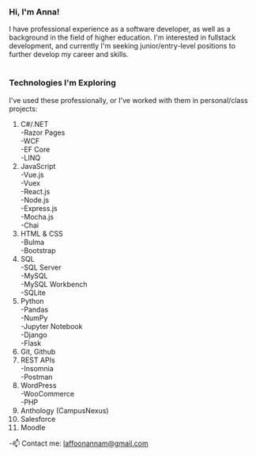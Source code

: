 ### Hi, I'm Anna! 
I have professional experience as a software developer, as well as a background in the field of higher education.
I'm interested in fullstack development, and currently I'm seeking junior/entry-level positions to further develop my career and skills.  
#   
### Technologies I'm Exploring
  
I've used these professionally, or I've worked with them in personal/class projects:

1. C#/.NET  
   -Razor Pages  
   -WCF  
   -EF Core  
   -LINQ  
2. JavaScript  
   -Vue.js  
   -Vuex  
   -React.js  
   -Node.js  
   -Express.js  
   -Mocha.js  
   -Chai  
3. HTML & CSS  
   -Bulma  
   -Bootstrap  
4. SQL  
   -SQL Server  
   -MySQL  
   -MySQL Workbench  
   -SQLite  
5. Python  
   -Pandas  
   -NumPy  
   -Jupyter Notebook  
   -Django  
   -Flask  
6. Git, Github  
7. REST APIs  
   -Insomnia  
   -Postman  
8. WordPress  
   -WooCommerce  
   -PHP  
9. Anthology (CampusNexus)  
10. Salesforce  
11. Moodle  
   

-📫 Contact me: [laffoonannam@gmail.com](mailto:laffoonannam@gmail.com)
